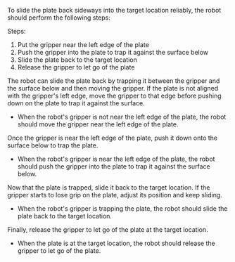 To slide the plate back sideways into the target location reliably, the robot should perform the following steps:

Steps: 
1. Put the gripper near the left edge of the plate
2. Push the gripper into the plate to trap it against the surface below
3. Slide the plate back to the target location
4. Release the gripper to let go of the plate

The robot can slide the plate back by trapping it between the gripper and the surface below and then moving the gripper. If the plate is not aligned with the gripper's left edge, move the gripper to that edge before pushing down on the plate to trap it against the surface.

- When the robot's gripper is not near the left edge of the plate, the robot should move the gripper near the left edge of the plate.

Once the gripper is near the left edge of the plate, push it down onto the surface below to trap the plate.

- When the robot's gripper is near the left edge of the plate, the robot should push the gripper into the plate to trap it against the surface below.

Now that the plate is trapped, slide it back to the target location. If the gripper starts to lose grip on the plate, adjust its position and keep sliding.

- When the robot's gripper is trapping the plate, the robot should slide the plate back to the target location.

Finally, release the gripper to let go of the plate at the target location.

- When the plate is at the target location, the robot should release the gripper to let go of the plate.